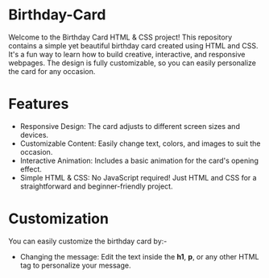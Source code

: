 # Birthday-Card
Welcome to the Birthday Card HTML & CSS project! This repository contains a simple yet beautiful birthday card created using HTML and CSS. It's a fun way to learn how to build creative, interactive, and responsive webpages. The design is fully customizable, so you can easily personalize the card for any occasion.

# Features
- Responsive Design: The card adjusts to different screen sizes and devices.<br>
- Customizable Content: Easily change text, colors, and images to suit the occasion.<br>
- Interactive Animation: Includes a basic animation for the card's opening effect.<br>
- Simple HTML & CSS: No JavaScript required! Just HTML and CSS for a straightforward and beginner-friendly project.

# Customization
You can easily customize the birthday card by:- <br>
- Changing the message: Edit the text inside the **h1**, **p**, or any other HTML tag to personalize your message.
